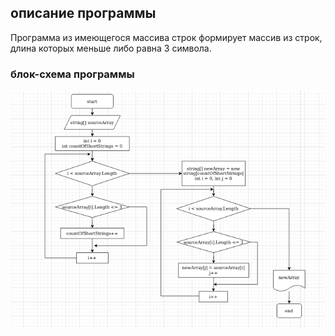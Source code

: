 ## описание программы
Программа из имеющегося массива строк формирует массив из строк, длина которых меньше либо равна 3 символа.

### блок-схема программы
![блок-схема](блок-схема.png)